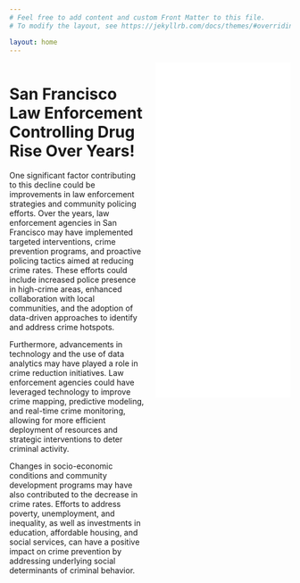 ```yaml
---
# Feel free to add content and custom Front Matter to this file.
# To modify the layout, see https://jekyllrb.com/docs/themes/#overriding-theme-defaults

layout: home
---
```

<div style="display: flex; justify-content: center;">
    <div style="width: 50%; padding-right: 20px;">
        <h1>San Francisco Law Enforcement Controlling Drug Rise Over Years!</h1>
        <p>One significant factor contributing to this decline could be improvements in law enforcement strategies and community policing efforts. Over the years, law enforcement agencies in San Francisco may have implemented targeted interventions, crime prevention programs, and proactive policing tactics aimed at reducing crime rates. These efforts could include increased police presence in high-crime areas, enhanced collaboration with local communities, and the adoption of data-driven approaches to identify and address crime hotspots.</p>
        <p>Furthermore, advancements in technology and the use of data analytics may have played a role in crime reduction initiatives. Law enforcement agencies could have leveraged technology to improve crime mapping, predictive modeling, and real-time crime monitoring, allowing for more efficient deployment of resources and strategic interventions to deter criminal activity.</p>
        <p>Changes in socio-economic conditions and community development programs may have also contributed to the decrease in crime rates. Efforts to address poverty, unemployment, and inequality, as well as investments in education, affordable housing, and social services, can have a positive impact on crime prevention by addressing underlying social determinants of criminal behavior.</p>
    </div>
    <div style="width: 50%;">
        <iframe src="/Notebook.html" width="100%" height="600" frameborder="0"></iframe>
    </div>
</div>


